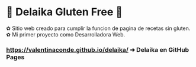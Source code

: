 # 🍰 Delaika Gluten Free 🍰

✿ Sitio web creado para cumplir la funcion de pagina de recetas sin gluten. <br>
✿ Mi primer proyecto como Desarrolladora Web.

### https://valentinaconde.github.io/delaika/ ➜ Delaika en GitHub Pages
